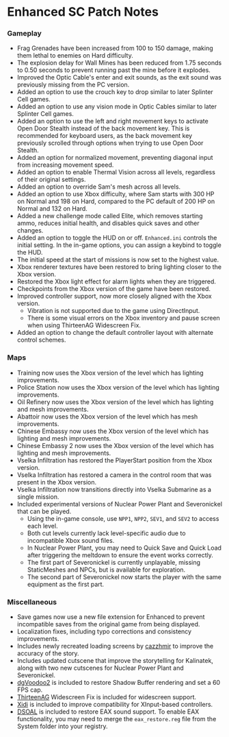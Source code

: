 # Enhanced SC Patch Notes

### Gameplay
- Frag Grenades have been increased from 100 to 150 damage, making them lethal to enemies on Hard difficulty.
- The explosion delay for Wall Mines has been reduced from 1.75 seconds to 0.50 seconds to prevent running past the mine before it explodes.
- Improved the Optic Cable's enter and exit sounds, as the exit sound was previously missing from the PC version.
- Added an option to use the crouch key to drop similar to later Splinter Cell games.
- Added an option to use any vision mode in Optic Cables similar to later Splinter Cell games.
- Added an option to use the left and right movement keys to activate Open Door Stealth instead of the back movement key. This is recommended for keyboard users, as the back movement key previously scrolled through options when trying to use Open Door Stealth.
- Added an option for normalized movement, preventing diagonal input from increasing movement speed.
- Added an option to enable Thermal Vision across all levels, regardless of their original settings.
- Added an option to override Sam's mesh across all levels.
- Added an option to use Xbox difficulty, where Sam starts with 300 HP on Normal and 198 on Hard, compared to the PC default of 200 HP on Normal and 132 on Hard.
- Added a new challenge mode called Elite, which removes starting ammo, reduces initial health, and disables quick saves and other changes.
- Added an option to toggle the HUD on or off. `Enhanced.ini` controls the initial setting. In the in-game options, you can assign a keybind to toggle the HUD.
- The initial speed at the start of missions is now set to the highest value.
- Xbox renderer textures have been restored to bring lighting closer to the Xbox version.
- Restored the Xbox light effect for alarm lights when they are triggered.
- Checkpoints from the Xbox version of the game have been restored.
- Improved controller support, now more closely aligned with the Xbox version.
  - Vibration is not supported due to the game using DirectInput.
  - There is some visual errors on the Xbox inventory and pause screen when using ThirteenAG Widescreen Fix.
- Added an option to change the default controller layout with alternate control schemes.

### Maps
- Training now uses the Xbox version of the level which has lighting improvements.
- Police Station now uses the Xbox version of the level which has lighting improvements.
- Oil Refinery now uses the Xbox version of the level which has lighting and mesh improvements.
- Abattoir now uses the Xbox version of the level which has mesh improvements.
- Chinese Embassy now uses the Xbox version of the level which has lighting and mesh improvements.
- Chinese Embassy 2 now uses the Xbox version of the level which has lighting and mesh improvements.
- Vselka Infiltration has restored the PlayerStart position from the Xbox version.
- Vselka Infiltration has restored a camera in the control room that was present in the Xbox version.
- Vselka Infiltration now transitions directly into Vselka Submarine as a single mission.
- Included experimental versions of Nuclear Power Plant and Severonickel that can be played.
  - Using the in-game console, use `NPP1`, `NPP2`, `SEV1`, and `SEV2` to access each level.
  - Both cut levels currently lack level-specific audio due to incompatible Xbox sound files.
  - In Nuclear Power Plant, you may need to Quick Save and Quick Load after triggering the meltdown to ensure the event works correctly.
  - The first part of Severonickel is currently unplayable, missing StaticMeshes and NPCs, but is available for exploration.
  - The second part of Severonickel now starts the player with the same equipment as the first part.

### Miscellaneous
- Save games now use a new file extension for Enhanced to prevent incompatible saves from the original game from being displayed.
- Localization fixes, including typo corrections and consistency improvements.
- Includes newly recreated loading screens by [cazzhmir](https://www.youtube.com/@cazzhmir) to improve the accuracy of the story.
- Includes updated cutscene that improve the storytelling for Kalinatek, along with two new cutscenes for Nuclear Power Plant and Severonickel.
- [dgVoodoo2](https://github.com/dege-diosg/dgVoodoo2) is included to restore Shadow Buffer rendering and set a 60 FPS cap.
- [ThirteenAG](https://github.com/ThirteenAG/WidescreenFixesPack) Widescreen Fix is included for widescreen support.
- [Xidi](https://github.com/samuelgr/Xidi) is included to improve compatibility for XInput-based controllers.
- [DSOAL](https://github.com/kcat/dsoal) is included to restore EAX sound support. To enable EAX functionality, you may need to merge the `eax_restore.reg` file from the System folder into your registry.
